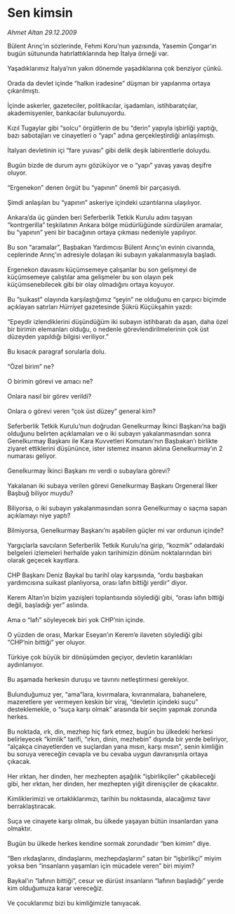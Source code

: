 # Sen kimsin

*Ahmet Altan 29.12.2009*

<div class="taraf_structure_2col_1zq">
<div class="margen_n">



 <p>Bülent Arınç’ın sözlerinde, Fehmi Koru’nun yazısında, Yasemin Çongar’ın bugün sütununda hatırlattıklarında hep İtalya örneği var. <br/><br/>Yaşadıklarımız İtalya’nın yakın dönemde yaşadıklarına çok benziyor çünkü. <br/><br/>Orada da devlet içinde “halkın iradesine” düşman bir yapılanma ortaya çıkarılmıştı. <br/><br/>İçinde askerler, gazeteciler, politikacılar, işadamları, istihbaratçılar, akademisyenler, bankacılar bulunuyordu. <br/><br/>Kızıl Tugaylar gibi “solcu” örgütlerin de bu “derin” yapıyla işbirliği yaptığı, bazı sabotajları ve cinayetleri o “yapı” adına gerçekleştirdiği anlaşılmıştı. <br/><br/>İtalyan devletinin içi “fare yuvası” gibi delik deşik labirentlerle doluydu. <br/><br/>Bugün bizde de durum aynı gözüküyor ve o “yapı” yavaş yavaş deşifre oluyor. <br/><br/>“Ergenekon” denen örgüt bu “yapının” önemli bir parçasıydı. <br/><br/>Şimdi anlaşılan bu “yapının” askeriye içindeki uzantılarına ulaşılıyor. <br/><br/>Ankara’da üç günden beri Seferberlik Tetkik Kurulu adını taşıyan “kontrgerilla” teşkilatının Ankara bölge müdürlüğünde sürdürülen aramalar, bu “yapının” yeni bir bacağının ortaya çıkması nedeniyle yapılıyor. <br/><br/>Bu son “aramalar”, Başbakan Yardımcısı Bülent Arınç’ın evinin civarında, ceplerinde Arınç’ın adresiyle dolaşan iki subayın yakalanmasıyla başladı. <br/><br/>Ergenekon davasını küçümsemeye çalışanlar bu son gelişmeyi de küçümsemeye çalıştılar ama gelişmeler bu son olayın pek küçümsenebilecek gibi bir olay olmadığını ortaya koyuyor. <br/><br/>Bu “suikast” olayında karşılaştığımız “şeyin” ne olduğunu en çarpıcı biçimde açıklayan satırları <i>Hürriyet</i> gazetesinde Şükrü Küçükşahin yazdı: <br/><br/>“Epeydir izlendiklerini düşündüğüm iki subayın istihbaratı da aşan, daha özel bir birimin elemanları olduğu, o nedenle görevlendirilmelerinin çok üst düzeyden yapıldığı bilgisi veriliyor.” <br/><br/>Bu kısacık paragraf sorularla dolu. <br/><br/>“Özel birim” ne? <br/><br/>O birimin görevi ve amacı ne? <br/><br/>Onlara nasıl bir görev verildi? <br/><br/>Onlara o görevi veren “çok üst düzey” general kim? <br/><br/>Seferberlik Tetkik Kurulu’nun doğrudan Genelkurmay İkinci Başkanı’na bağlı olduğunu belirten açıklamaları ve o iki subayın yakalanmasından sonra Genelkurmay Başkanı ile Kara Kuvvetleri Komutanı’nın Başbakan’ı birlikte ziyaret ettiklerini düşününce, ister istemez insanın aklına Genelkurmay’ın 2 numarası geliyor. <br/><br/>Genelkurmay İkinci Başkanı mı verdi o subaylara görevi? <br/><br/>Yakalanan iki subaya verilen görevi Genelkurmay Başkanı Orgeneral İlker Başbuğ biliyor muydu? <br/><br/>Biliyorsa, o iki subayın yakalanmasından sonra Genelkurmay o saçma sapan açıklamayı niye yaptı? <br/><br/>Bilmiyorsa, Genelkurmay Başkanı’nı aşabilen güçler mi var ordunun içinde? <br/><br/>Yargıçlarla savcıların Seferberlik Tetkik Kurulu’na girip, “kozmik” odalardaki belgeleri izlemeleri herhalde yakın tarihimizin dönüm noktalarından biri olarak geçecek kayıtlara. <br/><br/>CHP Başkanı Deniz Baykal bu tarihî olay karşısında, “ordu başbakan yardımcısına suikast planlıyorsa, orası lafın bittiği yerdir” diyor. <br/><br/>Kerem Altan’ın bizim yazıişleri toplantısında söylediği gibi, “orası lafın bittiği değil, başladığı yer” aslında. <br/><br/>Ama o “lafı” söyleyecek biri yok CHP’nin içinde. <br/><br/>O yüzden de orası, Markar Eseyan’ın Kerem’e ilaveten söylediği gibi “CHP’nin bittiği” yer oluyor. <br/><br/>Türkiye çok büyük bir dönüşümden geçiyor, devletin karanlıkları aydınlanıyor. <br/><br/>Bu aşamada herkesin duruşu ve tavrını netleştirmesi gerekiyor. <br/><br/>Bulunduğumuz yer, “ama”lara, kıvırmalara, kıvranmalara, bahanelere, mazeretlere yer vermeyen keskin bir viraj, “devletin içindeki suçu” desteklemekle, o “suça karşı olmak” arasında bir seçim yapmak zorunda herkes. <br/><br/>Bu noktada, ırk, din, mezhep hiç fark etmez, bugün bu ülkedeki herkesi belirleyecek “kimlik” tarifi, “ırkın, dinin, mezhebin” dışında bir yerde beliriyor, “alçakça cinayetlerden ve suçlardan yana mısın, karşı mısın”, senin kimliğin bu soruya vereceğin cevapla ve bu cevaba uygun davranışınla ortaya çıkacak. <br/><br/>Her ırktan, her dinden, her mezhepten aşağılık “işbirlikçiler” çıkabileceği gibi, her ırktan, her dinden, her mezhepten yiğit direnişçiler de çıkacaktır. <br/><br/>Kimliklerimizi ve ortaklıklarımızı, tarihin bu noktasında, alacağımız tavır berraklaştıracak. <br/><br/>Suça ve cinayete karşı olmak, bu ülkede yaşayan bütün insanlardan yana olmaktır. <br/><br/>Bugün bu ülkede herkes kendine sormak zorundadır “ben kimim” diye. <br/><br/>“Ben ırkdaşlarını, dindaşlarını, mezhepdaşlarını” satan bir “işbirlikçi” miyim yoksa ben “insanların yaşamları için mücadele veren” biri miyim? <br/><br/>Baykal’ın “lafının bittiği”, cesur ve dürüst insanların “lafının başladığı” yerde kim olduğumuza karar vereceğiz. <br/><br/>Ve çocuklarımız bizi bu kimliğimizle tanıyacak.</p>
<br/>
<br/>
<br/>



<br/>


<div id="taraf_not">
</div>

</div>


</div>
